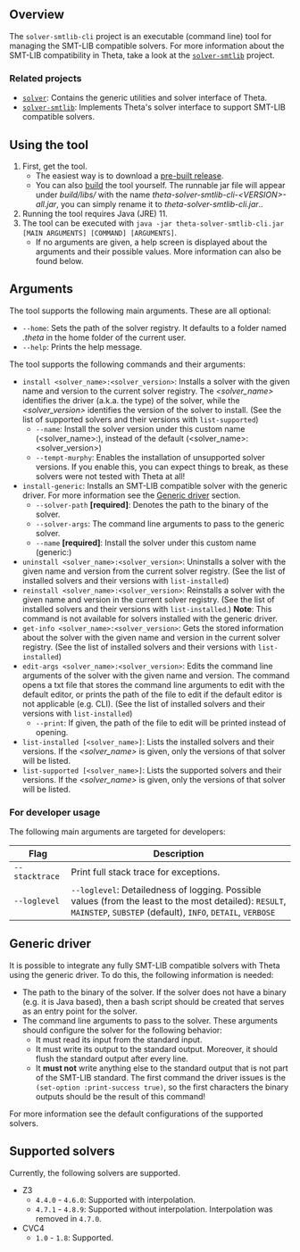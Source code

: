 ## Overview

The `solver-smtlib-cli` project is an executable (command line) tool for managing the SMT-LIB compatible solvers.
For more information about the SMT-LIB compatibility in Theta, take a look at the [`solver-smtlib`](../solver-smtlib/README.md) project.

### Related projects

* [`solver`](../solver/README.md): Contains the generic utilities and solver interface of Theta.
* [`solver-smtlib`](../solver-smtlib/README.md): Implements Theta's solver interface to support SMT-LIB compatible solvers.

## Using the tool

1. First, get the tool.
    * The easiest way is to download a [pre-built release](https://github.com/ftsrg/theta/releases).
    * You can also [build](../../doc/Build.md) the tool yourself. The runnable jar file will appear under _build/libs/_ with the name _theta-solver-smtlib-cli-\<VERSION\>-all.jar_, you can simply rename it to _theta-solver-smtlib-cli.jar_..
2. Running the tool requires Java (JRE) 11.
3. The tool can be executed with `java -jar theta-solver-smtlib-cli.jar [MAIN ARGUMENTS] [COMMAND] [ARGUMENTS]`.
    * If no arguments are given, a help screen is displayed about the arguments and their possible values.
    More information can also be found below.

## Arguments

The tool supports the following main arguments. These are all optional:
* `--home`: Sets the path of the solver registry. It defaults to a folder named _.theta_ in the home folder of the current user.
* `--help`: Prints the help message.

The tool supports the following commands and their arguments:

* `install <solver_name>:<solver_version>`: Installs a solver with the given name and version to the current solver registry. The _<solver_name>_ identifies the driver (a.k.a. the type) of the solver, while the _<solver_version>_ identifies the version of the solver to install. (See the list of supported solvers and their versions with `list-supported`)
    * `--name`: Install the solver version under this custom name (<solver_name>:<name>), instead of the default (<solver_name>:<solver_version>)
    * `--tempt-murphy`: Enables the installation of unsupported solver versions. If you enable this, you can expect things to break, as these solvers were not tested with Theta at all!
* `install-generic`: Installs an SMT-LIB compatible solver with the generic driver. For more information see the [Generic driver](#Generic-driver) section.
    * `--solver-path` **[required]**: Denotes the path to the binary of the solver.
    * `--solver-args`: The command line arguments to pass to the generic solver.
    * `--name` **[required]**: Install the solver under this custom name (generic:<name>)
* `uninstall <solver_name>:<solver_version>`: Uninstalls a solver with the given name and version from the current solver registry. (See the list of installed solvers and their versions with `list-installed`)
* `reinstall <solver_name>:<solver_version>`: Reinstalls a solver with the given name and version in the current solver registry. (See the list of installed solvers and their versions with `list-installed`.) **Note**: This command is not available for solvers installed with the generic driver.
* `get-info <solver_name>:<solver_version>`: Gets the stored information about the solver with the given name and version in the current solver registry. (See the list of installed solvers and their versions with `list-installed`)
* `edit-args <solver_name>:<solver_version>`: Edits the command line arguments of the solver with the given name and version. The command opens a txt file that stores the command line arguments to edit with the default editor, or prints the path of the file to edit if the default editor is not applicable (e.g. CLI). (See the list of installed solvers and their versions with `list-installed`) 
    * `--print`: If given, the path of the file to edit will be printed instead of opening.
* `list-installed [<solver_name>]`: Lists the installed solvers and their versions. If the _<solver_name>_ is given, only the versions of that solver will be listed.
* `list-supported [<solver_name>]`: Lists the supported solvers and their versions. If the _<solver_name>_ is given, only the versions of that solver will be listed.

### For developer usage

The following main arguments are targeted for developers:

| Flag | Description |
|---|---|
| `--stacktrace` | Print full stack trace for exceptions. |
| `--loglevel` | `--loglevel`: Detailedness of logging. Possible values (from the least to the most detailed): `RESULT`, `MAINSTEP`, `SUBSTEP` (default), `INFO`, `DETAIL`, `VERBOSE` |

## Generic driver

It is possible to integrate any fully SMT-LIB compatible solvers with Theta using the generic driver. To do this, the following information is needed:

* The path to the binary of the solver. If the solver does not have a binary (e.g. it is Java based), then a bash script should be created that serves as an entry point for the solver.
* The command line arguments to pass to the solver. These arguments should configure the solver for the following behavior:
    * It must read its input from the standard input.
    * It must write its output to the standard output. Moreover, it should flush the standard output after every line.
    * It **must not** write anything else to the standard output that is not part of the SMT-LIB standard. The first command the driver issues is the `(set-option :print-success true)`, so the first characters the binary outputs should be the result of this command!
    
For more information see the default configurations of the supported solvers.

## Supported solvers

Currently, the following solvers are supported.

* Z3
    * `4.4.0` - `4.6.0`: Supported with interpolation.
    * `4.7.1` - `4.8.9`: Supported without interpolation. Interpolation was removed in `4.7.0`.
* CVC4
    * `1.0` - `1.8`: Supported.